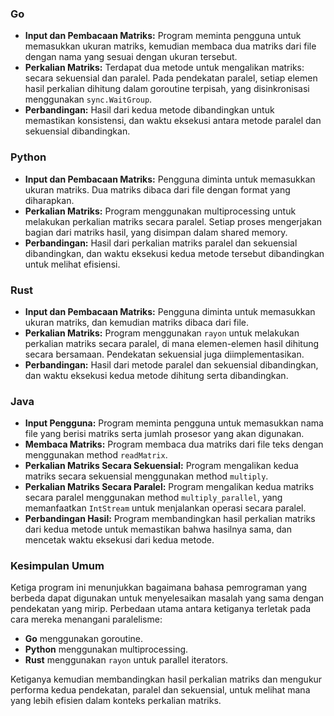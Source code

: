 ### Go
- **Input dan Pembacaan Matriks:** Program meminta pengguna untuk memasukkan ukuran matriks, kemudian membaca dua matriks dari file dengan nama yang sesuai dengan ukuran tersebut.
- **Perkalian Matriks:** Terdapat dua metode untuk mengalikan matriks: secara sekuensial dan paralel. Pada pendekatan paralel, setiap elemen hasil perkalian dihitung dalam goroutine terpisah, yang disinkronisasi menggunakan `sync.WaitGroup`.
- **Perbandingan:** Hasil dari kedua metode dibandingkan untuk memastikan konsistensi, dan waktu eksekusi antara metode paralel dan sekuensial dibandingkan.

### Python
- **Input dan Pembacaan Matriks:** Pengguna diminta untuk memasukkan ukuran matriks. Dua matriks dibaca dari file dengan format yang diharapkan.
- **Perkalian Matriks:** Program menggunakan multiprocessing untuk melakukan perkalian matriks secara paralel. Setiap proses mengerjakan bagian dari matriks hasil, yang disimpan dalam shared memory.
- **Perbandingan:** Hasil dari perkalian matriks paralel dan sekuensial dibandingkan, dan waktu eksekusi kedua metode tersebut dibandingkan untuk melihat efisiensi.

### Rust
- **Input dan Pembacaan Matriks:** Pengguna diminta untuk memasukkan ukuran matriks, dan kemudian matriks dibaca dari file.
- **Perkalian Matriks:** Program menggunakan `rayon` untuk melakukan perkalian matriks secara paralel, di mana elemen-elemen hasil dihitung secara bersamaan. Pendekatan sekuensial juga diimplementasikan.
- **Perbandingan:** Hasil dari metode paralel dan sekuensial dibandingkan, dan waktu eksekusi kedua metode dihitung serta dibandingkan.

### Java
- **Input Pengguna:** Program meminta pengguna untuk memasukkan nama file yang berisi matriks serta jumlah prosesor yang akan digunakan.
- **Membaca Matriks:** Program membaca dua matriks dari file teks dengan menggunakan method `readMatrix`.
- **Perkalian Matriks Secara Sekuensial:** Program mengalikan kedua matriks secara sekuensial menggunakan method `multiply`.
- **Perkalian Matriks Secara Paralel:** Program mengalikan kedua matriks secara paralel menggunakan method `multiply_parallel`, yang memanfaatkan `IntStream` untuk menjalankan operasi secara paralel.
- **Perbandingan Hasil:** Program membandingkan hasil perkalian matriks dari kedua metode untuk memastikan bahwa hasilnya sama, dan mencetak waktu eksekusi dari kedua metode.

### Kesimpulan Umum
Ketiga program ini menunjukkan bagaimana bahasa pemrograman yang berbeda dapat digunakan untuk menyelesaikan masalah yang sama dengan pendekatan yang mirip. Perbedaan utama antara ketiganya terletak pada cara mereka menangani paralelisme:
- **Go** menggunakan goroutine.
- **Python** menggunakan multiprocessing.
- **Rust** menggunakan `rayon` untuk parallel iterators.

Ketiganya kemudian membandingkan hasil perkalian matriks dan mengukur performa kedua pendekatan, paralel dan sekuensial, untuk melihat mana yang lebih efisien dalam konteks perkalian matriks.